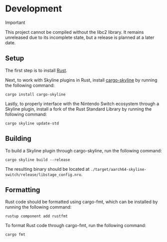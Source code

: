 # Development

> [!IMPORTANT]
> This project cannot be compiled without the libc2 library. It remains unreleased due to its incomplete state, but a release is planned at a later date.

## Setup

The first step is to install [Rust](https://www.rust-lang.org/tools/install).

Next, to work with Skyline plugins in Rust, install [cargo-skyline](https://github.com/jam1garner/cargo-skyline) by running the following command:

```
cargo install cargo-skyline
```

Lastly, to properly interface with the Nintendo Switch ecosystem through a Skyline plugin, install a fork of the Rust Standard Library by running the following command:

```
cargo skyline update-std
```

## Building

To build a Skyline plugin through cargo-skyline, run the following command:

```
cargo skyline build --release
```

The resulting binary should be located at `./target/aarch64-skyline-switch/release/libstage_config.nro`.

## Formatting

Rust code should be formatted using cargo-fmt, which can be installed by running the following command:

```
rustup component add rustfmt
```

To format Rust code through cargo-fmt, run the following command:

```
cargo fmt
```
